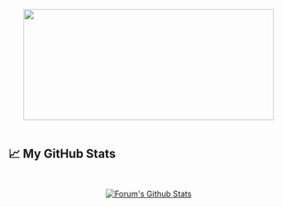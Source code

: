 <div align="center">
<img src ="https://th.bing.com/th/id/OIG1.KNbe_kB5g5XF2Z638zCn?pid=ImgGn" height="200px" width="450px" />
  </div>
<br>

## &#x1f4c8; My GitHub Stats

<br>


<div  align="center">
<a href="https://github.com/ForumShah8">
  <img align="center" style="margin:0.5rem" src="https://github-readme-stats.vercel.app/api?username=ForumShah8&show_icons=true&line_height=27&count_private=true&title_color=ffffff&text_color=c9cacc&icon_color=4AB097&bg_color=1A2B34" alt="Forum's Github Stats" />
</a>
  </div>
<!--
**ForumShah8/ForumShah8** is a ✨ _special_ ✨ repository because its `README.md` (this file) appears on your GitHub profile.

Here are some ideas to get you started:

- 🔭 I’m currently working on ...
- 🌱 I’m currently learning ...
- 👯 I’m looking to collaborate on ...
- 🤔 I’m looking for help with ...
- 💬 Ask me about ...
- 📫 How to reach me: ...
- 😄 Pronouns: ...
- ⚡ Fun fact: ...
-->
